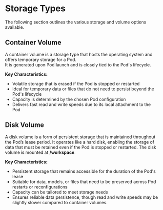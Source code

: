 # Storage Types

The following section outlines the various storage and volume options available.

## Container Volume

A container volume is a storage type that hosts the operating system and offers temporary storage for a Pod.  
It is generated upon Pod launch and is closely tied to the Pod's lifecycle.

**Key Characteristics:**

- Volatile storage that is erased if the Pod is stopped or restarted
- Ideal for temporary data or files that do not need to persist beyond the Pod's lifecycle
- Capacity is determined by the chosen Pod configuration
- Delivers fast read and write speeds due to its local attachment to the Pod

## Disk Volume

A disk volume is a form of persistent storage that is maintained throughout the Pod’s lease period. It operates like a hard disk, enabling the storage of data that must be retained even if the Pod is stopped or restarted. The disk volume is mounted at **/workspace**.

**Key Characteristics:**

- Persistent storage that remains accessible for the duration of the Pod's lease
- Suitable for data, models, or files that need to be preserved across Pod restarts or reconfigurations
- Capacity can be tailored to meet storage needs
- Ensures reliable data persistence, though read and write speeds may be slightly slower compared to container volumes

